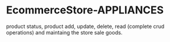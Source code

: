 # EcommerceStore-APPLIANCES
product status, product add, update, delete, read (complete crud operations) and maintaing the store sale goods.
